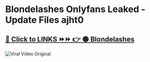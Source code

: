 
 # Blondelashes Onlyfans Leaked - Update Files ajht0

## <h2><a href="https://clipsfans.com/Blondelashes&ref=git">🔗 Click to LINKS ⏩⏩ 👉 🟢 Blondelashes </a></h2>

<a href="https://clipsfans.com/Blondelashes&ref=git" rel="nofollow" data-target="animated-image.originalLink"><img src="https://i.ibb.co.com/xMMVF88/686577567.gif" alt="Viral Video Original" style="max-width: 100%; display: inline-block;" data-target="animated-image.originalImage"></a>

